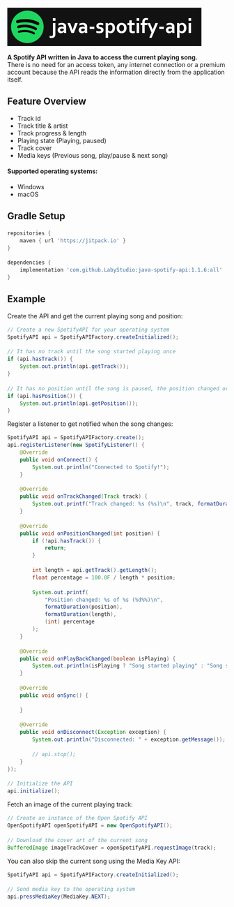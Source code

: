 ![Banner](.github/assets/banner.png)

<b>A Spotify API written in Java to access the current playing song.</b><br>
There is no need for an access token, any internet connection or a premium account
because the API reads the information directly from the application itself.

## Feature Overview
- Track id
- Track title & artist
- Track progress & length
- Playing state (Playing, paused)
- Track cover
- Media keys (Previous song, play/pause & next song)

#### Supported operating systems:
- Windows
- macOS

## Gradle Setup
```groovy
repositories {
    maven { url 'https://jitpack.io' }
}

dependencies {
    implementation 'com.github.LabyStudio:java-spotify-api:1.1.6:all'
}
```

## Example
Create the API and get the current playing song and position:
```java
// Create a new SpotifyAPI for your operating system
SpotifyAPI api = SpotifyAPIFactory.createInitialized();

// It has no track until the song started playing once
if (api.hasTrack()) {
    System.out.println(api.getTrack());
}

// It has no position until the song is paused, the position changed or the song changed
if (api.hasPosition()) {
    System.out.println(api.getPosition());
}
```

Register a listener to get notified when the song changes:
```java
SpotifyAPI api = SpotifyAPIFactory.create();
api.registerListener(new SpotifyListener() {
    @Override
    public void onConnect() {
        System.out.println("Connected to Spotify!");
    }
    
    @Override
    public void onTrackChanged(Track track) {
        System.out.printf("Track changed: %s (%s)\n", track, formatDuration(track.getLength()));
    }
    
    @Override
    public void onPositionChanged(int position) {
        if (!api.hasTrack()) {
            return;
        }
        
        int length = api.getTrack().getLength();
        float percentage = 100.0F / length * position;
        
        System.out.printf(
            "Position changed: %s of %s (%d%%)\n",
            formatDuration(position),
            formatDuration(length),
            (int) percentage
        );
    }
    
    @Override
    public void onPlayBackChanged(boolean isPlaying) {
        System.out.println(isPlaying ? "Song started playing" : "Song stopped playing");
    }
    
    @Override
    public void onSync() {
        
    }
    
    @Override
    public void onDisconnect(Exception exception) {
        System.out.println("Disconnected: " + exception.getMessage());
        
        // api.stop();
    }
});

// Initialize the API
api.initialize();
```

Fetch an image of the current playing track:
```java
// Create an instance of the Open Spotify API
OpenSpotifyAPI openSpotifyAPI = new OpenSpotifyAPI();

// Download the cover art of the current song
BufferedImage imageTrackCover = openSpotifyAPI.requestImage(track);
```

You can also skip the current song using the Media Key API:
```java
SpotifyAPI api = SpotifyAPIFactory.createInitialized();

// Send media key to the operating system
api.pressMediaKey(MediaKey.NEXT);
```
